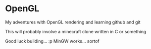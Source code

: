 # OpenGL

My adventures with OpenGL rendering and learning github and git

This will probably involve a minecraft clone written in C or something

Good luck building... :p MinGW works... sortof
